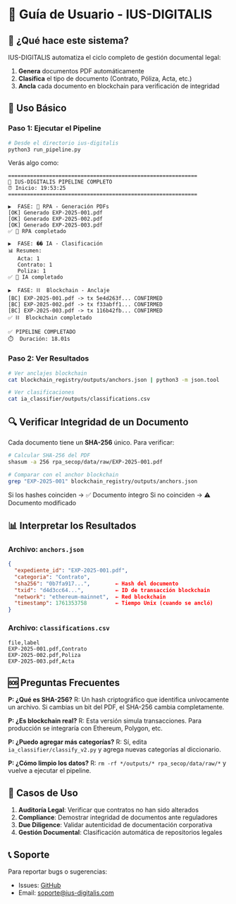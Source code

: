 # 📖 Guía de Usuario - IUS-DIGITALIS

## 🎯 ¿Qué hace este sistema?

IUS-DIGITALIS automatiza el ciclo completo de gestión documental legal:

1. **Genera** documentos PDF automáticamente
2. **Clasifica** el tipo de documento (Contrato, Póliza, Acta, etc.)
3. **Ancla** cada documento en blockchain para verificación de integridad

## 🚀 Uso Básico

### Paso 1: Ejecutar el Pipeline
```bash
# Desde el directorio ius-digitalis
python3 run_pipeline.py
```

Verás algo como:
```
============================================================
🚀 IUS-DIGITALIS PIPELINE COMPLETO
⏰ Inicio: 19:53:25
============================================================

▶️  FASE: 📄 RPA - Generación PDFs
[OK] Generado EXP-2025-001.pdf
[OK] Generado EXP-2025-002.pdf
[OK] Generado EXP-2025-003.pdf
✅ 📄 RPA completado

▶️  FASE: �� IA - Clasificación
📊 Resumen:
   Acta: 1
   Contrato: 1
   Poliza: 1
✅ 🤖 IA completado

▶️  FASE: ⛓️  Blockchain - Anclaje
[BC] EXP-2025-001.pdf -> tx 5e4d263f... CONFIRMED
[BC] EXP-2025-002.pdf -> tx f33abff1... CONFIRMED
[BC] EXP-2025-003.pdf -> tx 116b42fb... CONFIRMED
✅ ⛓️  Blockchain completado

✅ PIPELINE COMPLETADO
⏱️  Duración: 18.01s
```

### Paso 2: Ver Resultados
```bash
# Ver anclajes blockchain
cat blockchain_registry/outputs/anchors.json | python3 -m json.tool

# Ver clasificaciones
cat ia_classifier/outputs/classifications.csv
```

## 🔍 Verificar Integridad de un Documento

Cada documento tiene un **SHA-256** único. Para verificar:
```bash
# Calcular SHA-256 del PDF
shasum -a 256 rpa_secop/data/raw/EXP-2025-001.pdf

# Comparar con el anchor blockchain
grep "EXP-2025-001" blockchain_registry/outputs/anchors.json
```

Si los hashes coinciden → ✅ Documento íntegro
Si no coinciden → ⚠️ Documento modificado

## 📊 Interpretar los Resultados

### Archivo: `anchors.json`
```json
{
  "expediente_id": "EXP-2025-001.pdf",
  "categoria": "Contrato",
  "sha256": "0b7fa917...",        ← Hash del documento
  "txid": "d4d3cc64...",          ← ID de transacción blockchain
  "network": "ethereum-mainnet",  ← Red blockchain
  "timestamp": 1761353758         ← Tiempo Unix (cuando se ancló)
}
```

### Archivo: `classifications.csv`
```csv
file,label
EXP-2025-001.pdf,Contrato
EXP-2025-002.pdf,Poliza
EXP-2025-003.pdf,Acta
```

## 🆘 Preguntas Frecuentes

**P: ¿Qué es SHA-256?**
R: Un hash criptográfico que identifica unívocamente un archivo. Si cambias un bit del PDF, el SHA-256 cambia completamente.

**P: ¿Es blockchain real?**
R: Esta versión simula transacciones. Para producción se integraría con Ethereum, Polygon, etc.

**P: ¿Puedo agregar más categorías?**
R: Sí, edita `ia_classifier/classify_v2.py` y agrega nuevas categorías al diccionario.

**P: ¿Cómo limpio los datos?**
R: `rm -rf */outputs/* rpa_secop/data/raw/*` y vuelve a ejecutar el pipeline.

## 🎯 Casos de Uso

1. **Auditoría Legal**: Verificar que contratos no han sido alterados
2. **Compliance**: Demostrar integridad de documentos ante reguladores
3. **Due Diligence**: Validar autenticidad de documentación corporativa
4. **Gestión Documental**: Clasificación automática de repositorios legales

## 📞 Soporte

Para reportar bugs o sugerencias:
- Issues: [GitHub](https://github.com/tu-repo/ius-digitalis/issues)
- Email: soporte@ius-digitalis.com
